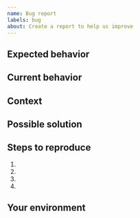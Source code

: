 ```yaml
---
name: Bug report
labels: bug
about: Create a report to help us improve
---
```


<!-- 
    IMPORTANT: Please search existing issues to avoid creating duplicates
 -->

## Expected behavior
<!--- Tell us what should happen -->

## Current behavior
<!--- Tell us what happens instead of the expected behavior -->

## Context
<!--- How has this issue affected you? What are you trying to accomplish? -->
<!--- Providing context helps us come up with a solution that is most useful for our users -->

## Possible solution
<!--- Not obligatory, but suggest a fix/reason for the bug or ideas how to implement the addition or change -->
<!--- If you don't have an idea, remove this section from the report -->

## Steps to reproduce
<!--- Provide a link to a live example, or an unambiguous set of steps to -->
<!--- reproduce this bug. Include code to reproduce, if relevant -->
1.
2.
3.
4.

## Your environment
<!--- Include as many relevant details about the environment you experienced the bug in -->
<!--- such as operating system, browser version, Planet Lia tools versions etc. -->